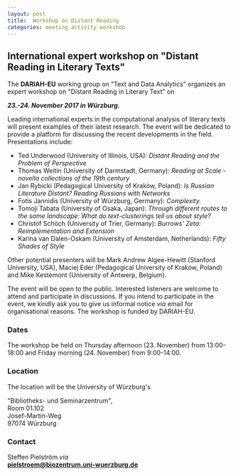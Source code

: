 ```yaml
---
layout: post
title:  Workshop on Distant Reading 
categories: meeting activity workshop
---
```


## International expert workshop on "Distant Reading in Literary Texts" ##

The **DARIAH-EU** working group on "Text and Data Analytics" organizes an expert workshop on "Distant Reading in Literary Text" on

***23.-24. November 2017 in Würzburg.***

Leading international experts in the computational analysis of literary texts will present examples of their latest research. The event will be dedicated to provide a platform for discussing the recent developments in the field. Presentations include:

- Ted Underwood (University of Illinois, USA): *Distant Reading and the Problem of Perspective*
- Thomas Weitin (University of Darmstadt, Germany): *Reading at Scale - novella collections of the 19th century*
- Jan Rybicki (Pedagogical University of Kraków, Poland): *Is Russian Literature Distant? Reading Russians with Networks*
- Fotis Jannidis (University of Würzburg, Germany): *Complexity.*
- Tomoji Tabata (University of Osaka, Japan): *Through different routes to the same landscape: What do text-clusterings tell us about style?* 
- Christof Schöch (University of Trier, Germany): *Burrows' Zeta: Reimplementation and Extension*
- Karina van Dalen-Oskam (University of Amsterdam, Netherlands): *Fifty Shades of Style* 

Other potential presenters will be Mark Andrew Algee-Hewitt (Stanford University, USA), Maciej Eder (Pedagogical University of Kraków, Poland) and Mike Kestemont (University of Antwerp, Belgium).

The event will be open to the public. Interested listeners are welcome to attend and participate in discussions. If you intend to participate in the event, we kindly ask you to give us informal notice *via* email for organisational reasons. The workshop is funded by DARIAH-EU.

### Dates ###

The workshop be held on Thursday afternoon (23. November) from 13:00-18:00 and Friday morning (24. November) from 9:00-14:00.

### Location ###

The location will be the University of Würzburg's    

"Bibliotheks- und Seminarzentrum",     
Room 01.102    
Josef-Martin-Weg    
97074 Würzburg    

### Contact ###

Steffen Pielström *via*     
**pielstroem@biozentrum.uni-wuerzburg.de**
